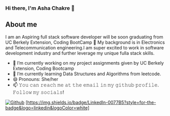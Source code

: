 ### Hi there, I'm Asha Chakre 👋
## About me
I am an Aspiring full stack software developer will be soon graduating from UC Berkely Extension, Coding BootCamp 🎉 
My background is in Electronics and Telecommunication engineering.I am super excited to work in software development industry and further leverage my unique fulla stack skills.

- 🎯  I’m currently working on my project assignments given by UC Berkely Extension, Coding Bootcamp
- 🌱 I’m currently learning Data Structures and Algorithms from leetcode.
- 😄 Pronouns: She/her
- 📫 𝚈𝚘𝚞 𝚌𝚊𝚗 𝚛𝚎𝚊𝚌𝚑 𝚖𝚎 𝚊𝚝 𝚝𝚑𝚎 𝚎𝚖𝚊𝚒𝚕 𝚒𝚗 𝚖𝚢 𝚐𝚒𝚝𝚑𝚞𝚋 𝚙𝚛𝚘𝚏𝚒𝚕𝚎. 𝙵𝚘𝚕𝚕𝚘𝚠 𝚖𝚢 𝚜𝚘𝚌𝚒𝚊𝚕𝚜!

[<img alt="Github" src="https://img.shields.io/badge/GitHub-%2312100E.svg?&style=for-the-badge&logo=Github&logoColor=white" />](https://github.com/creativetimofficial) 
[https://img.shields.io/badge/LinkedIn-0077B5?style=for-the-badge&logo=linkedin&logoColor=white]
